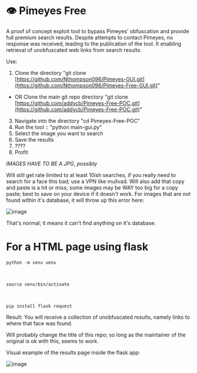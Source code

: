 # 👁️ Pimeyes Free
A proof of concept exploit tool to bypass Pimeyes' obfuscation and provide full premium search results.
Despite attempts to contact Pimeyes, no response was received, leading to the publication of the tool.
It enabling retrieval of unobfuscated web links from search results.  
  
Use:
1. Clone the directory "git clone [https://github.com/Nthompson096/Pimeyes-GUI.git](https://github.com/Nthompson096/Pimeyes-Free-GUI.git)"
* OR Clone the main git repo directory "git clone [https://github.com/addycb/Pimeyes-Free-POC.git](https://github.com/addycb/Pimeyes-Free-POC.git)"
3. Navigate into the directory "cd Pimeyes-Free-POC"
4. Run the tool :: "python main-gui.py"
5. Select the image you want to search
6. Save the results
7. ????
8. Profit

*IMAGES HAVE TO BE A JPG, possibly*

Will still get rate limited to at least 10ish searches, if you really need to search for a face this bad; use a VPN like mullvad.
Will also add that copy and paste is a hit or miss; some images may be WAY too big for a copy paste; best to save on your device if it doesn't work.
For images that are not found within it's database, it will throw up this error here:

![image](https://github.com/user-attachments/assets/c73ee23e-8fee-4a61-bd8f-5cc7b082eff5)

That's normal; it means it can't find anything on it's database.


# For a HTML page using flask

    python -m venv venv

</br>

    source venv/bin/activate

</br>

    pip install flask request

Result: You will receive a collection of unobfuscated results, namely links to where that face was found.


Will probably change the title of this repo; so long as the maintainer of the original is ok with this, seems to work.

Visual example of the results page inside the flask app:

![image](https://github.com/user-attachments/assets/6b9d135b-0779-40bb-9799-9fb8e906994d)

